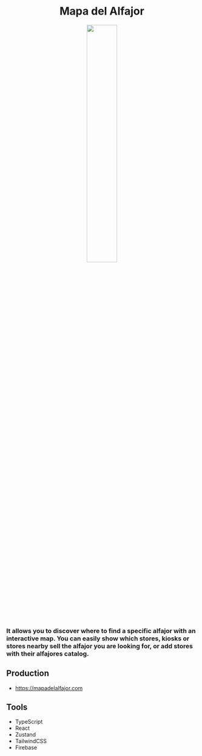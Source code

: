 <h1 align="center">Mapa del Alfajor</h1>
<div align="center">
  <img src="https://res.cloudinary.com/projects-emanuek/image/upload/v1738333596/icon_wav36h.jpg" width="40%" />
</div>

<h3>It allows you to discover where to find a specific alfajor with an interactive map. You can easily show which stores, kiosks or stores nearby sell the alfajor you are looking for, or add stores with their alfajores catalog.</h3>

## Production ##

- https://mapadelalfajor.com

## Tools ##
  
- TypeScript
- React
- Zustand
- TailwindCSS
- Firebase
